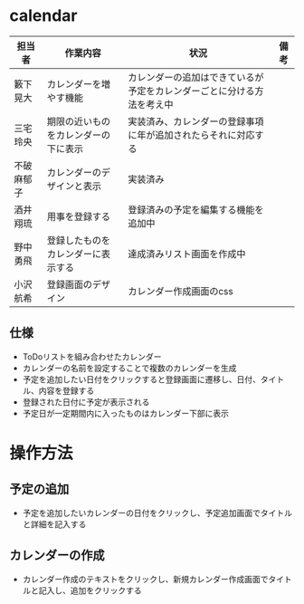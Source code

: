 # calendar

| 担当者   | 作業内容      | 状況     | 備考 |
| -------------- | -------------- | ----------- | -------------------------------------- |
| 籔下晃大 |カレンダーを増やす機能 |カレンダーの追加はできているが予定をカレンダーごとに分ける方法を考え中 | |
| 三宅玲央 |期限の近いものをカレンダーの下に表示|実装済み、カレンダーの登録事項に年が追加されたらそれに対応する | |
| 不破麻郁子|カレンダーのデザインと表示|実装済み | |
| 酒井翔琉 |用事を登録する |登録済みの予定を編集する機能を追加中 | |
| 野中勇飛 |登録したものをカレンダーに表示する|達成済みリスト画面を作成中 | |
| 小沢航希 |登録画面のデザイン |カレンダー作成画面のcss | |

## 仕様

- ToDoリストを組み合わせたカレンダー
- カレンダーの名前を設定することで複数のカレンダーを生成
- 予定を追加したい日付をクリックすると登録画面に遷移し、日付、タイトル、内容を登録する
- 登録された日付に予定が表示される
- 予定日が一定期間内に入ったものはカレンダー下部に表示

# 操作方法
## 予定の追加
- 予定を追加したいカレンダーの日付をクリックし、予定追加画面でタイトルと詳細を記入する
## カレンダーの作成
- カレンダー作成のテキストをクリックし、新規カレンダー作成画面でタイトルと記入し、追加をクリックする